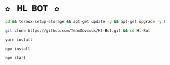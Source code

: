 # `✿ㅤ𝐇𝐋 𝐁𝐎𝐓ㅤ✿` 
 
```bash
cd && termux-setup-storage && apt-get update -y && apt-get upgrade -y && pkg install -y git nodejs ffmpeg imagemagick && pkg install yarn
```

```bash
git clone https://github.com/TeamObvious/Hl-Bot.git && cd Hl-Bot
```

```bash
yarn install
```

```bash
npm install
```


```bash
npm start
```

 
